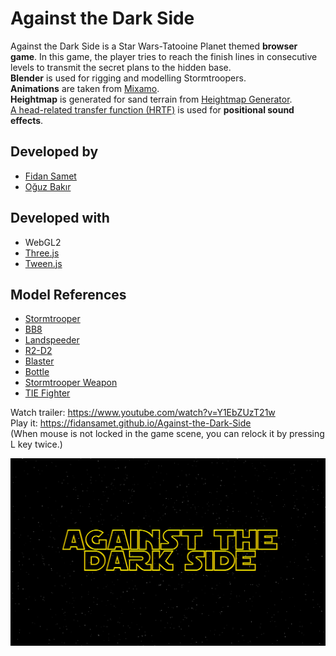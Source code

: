 # Against the Dark Side
Against the Dark Side is a Star Wars-Tatooine Planet themed **browser game**. In this game, the player tries to reach the finish lines in consecutive levels to transmit the secret plans to the hidden base.  
**Blender** is used for rigging and modelling Stormtroopers.  
**Animations** are taken from [Mixamo](https://www.mixamo.com).  
**Heightmap** is generated for sand terrain from [Heightmap Generator](https://thealpacajumps.neocities.org/heightmap/).  
[A head-related transfer function (HRTF)](https://en.wikipedia.org/wiki/Head-related_transfer_function) is used for **positional sound effects**.

## Developed by
- [Fidan Samet](https://github.com/fidansamet)
- [Oğuz Bakır](https://github.com/oguzbakir)

## Developed with
- WebGL2
- [Three.js](https://github.com/mrdoob/three.js/)
- [Tween.js](https://github.com/tweenjs/tween.js/)

## Model References
- [Stormtrooper](https://clara.io/view/482639ab-1b62-4704-80dc-f7f019d857cb#)
- [BB8](https://sketchfab.com/3d-models/the-force-awakens-lowpoly-be3cf507c06943809ad779a1a72a044d)
- [Landspeeder](https://sketchfab.com/3d-models/star-wars-x-34-landspeeder-free-3adfdc41c67f4731910800404ba97b4e)
- [R2-D2](https://clara.io/view/1571df52-a48a-45a9-aeb3-9b2197a90fd6)
- [Blaster](https://sketchfab.com/3d-models/han-solos-dl-44-blaster-b7a11720c2254c92ac97874a40c0e815)
- [Bottle](https://clara.io/view/1feba15b-4af5-4b51-8854-6dfb8d59694f)
- [Stormtrooper Weapon](https://clara.io/view/21c110f9-e28e-4eae-af01-f9572e8f121e)
- [TIE Fighter](https://clara.io/view/4a8bf2a3-f47a-44f2-b117-f443dc076400)

Watch trailer: <https://www.youtube.com/watch?v=Y1EbZUzT21w>  
Play it: <https://fidansamet.github.io/Against-the-Dark-Side>  
(When mouse is not locked in the game scene, you can relock it by pressing L key twice.)

![Logo](img/logo.png)
